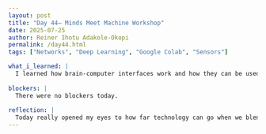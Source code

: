 ```yaml
---
layout: post
title: "Day 44– Minds Meet Machine Workshop"
date: 2025-07-25
author: Reiner Ihotu Adakole-Okopi
permalink: /day44.html
tags: ["Networks", "Deep Learning", "Google Colab", "Sensors"]

what_i_learned: |
  I learned how brain-computer interfaces work and how they can be used to control machines like drones using just cognitive commands. It showed me how powerful neural signals are when combined with tech. I also deepened my understanding of integrating Arduino with Firebase to send and store real-time sensor data. Debugging the connection helped me understand the importance of data structure and proper calibration. These skills are essential for building smart, connected systems.
  
blockers: |
  There were no blockers today. 
  
reflection: |
  Today really opened my eyes to how far technology can go when we blend it with human cognition. The workshop made me think about the future of accessibility and how people with disabilities could benefit from mind-controlled devices. Working on our Arduino-to-Firebase setup also reminded me how satisfying it is to solve real-world challenges through code. I feel like I’m building something that actually matters. Each day, it’s becoming clearer how this research connects to my purpose.
---
```

